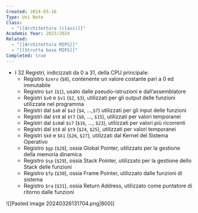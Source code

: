 ```yaml
---
Created: 2024-03-16
Type: Uni Note
Class:
  - "[[Architettura (class)]]"
Academic Year: 2023/2024
Related:
  - "[[Architettura MIPS]]"
  - "[[Strutta base MIPS]]"
Completed: true
---
```

- I 32 Registri, indicizzati da 0 a 31, della CPU principale:
	- Registro `$zero` (`$0`), contenente un valore costante pari a 0 ed immutabile
	- Registro `$at` (`$1`), usato dalle pseudo-istruzioni e dall’assemblatore
	- Registri `$v0` e `$v1` (`$2`, `$3`), utilizzati per gli output delle funzioni utilizzate nel programma
	- Registri dal `$a0` al `$a3` (`$4`, ...,`$7`) utilizzati per gli input delle funzioni
	- Registri dal `$t0` al `$t7` (`$8`, ..., `$15`), utilizzati per valori temporanei
	- Registri dal `$s0`al `$s7` (`$16`, ..., `$23`), utilizzati per valori più ricorrenti
	- Registri dal `$t8` al `$t9` (`$24`, `$25`), utilizzati per valori temporanei
	- Registri `$k0` e `$k1` (`$26`, `$27`), utilizzati dal Kernel del Sistema Operativo
	- Registro `$gp` (`$28`), ossia Global Pointer, utilizzato per la gestione della memoria dinamica
	- Registro `$sp` (`$29`), ossia Stack Pointer, utilizzato per la gestione dello Stack delle funzioni
	- Registro `$fp` (`$30`), ossia Frame Pointer, utilizzato dalle funzioni di sistema
	- Registro `$ra` (`$31`), ossia Return Address, utilizzato come puntatore di ritorno dalle funzioni

![[Pasted image 20240326131704.png|800]]